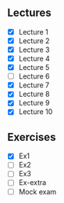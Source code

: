 Lectures
------
- [x] Lecture 1
- [x] Lecture 2
- [x] Lecture 3
- [x] Lecture 4
- [x] Lecture 5
- [ ] Lecture 6
- [x] Lecture 7
- [x] Lecture 8
- [x] Lecture 9
- [x] Lecture 10

Exercises
-------
- [x] Ex1
- [ ] Ex2
- [ ] Ex3
- [ ] Ex-extra
- [ ] Mock exam
